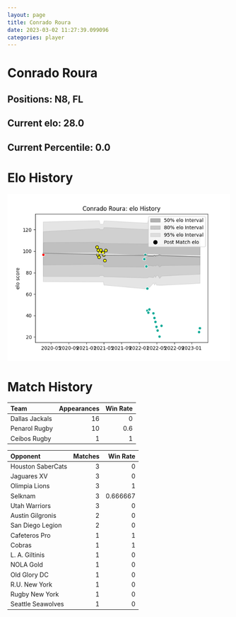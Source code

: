 ```yaml
---  
layout: page  
title: Conrado Roura  
date: 2023-03-02 11:27:39.099096  
categories: player  
---
```

# Conrado Roura

## Positions: N8, FL

## Current elo: 28.0

## Current Percentile: 0.0

# Elo History


![elo history](history_ConradoRoura.png)
# Match History


| Team           |   Appearances |   Win Rate |
|:---------------|--------------:|-----------:|
| Dallas Jackals |            16 |        0   |
| Penarol Rugby  |            10 |        0.6 |
| Ceibos Rugby   |             1 |        1   |

| Opponent          |   Matches |   Win Rate |
|:------------------|----------:|-----------:|
| Houston SaberCats |         3 |   0        |
| Jaguares XV       |         3 |   0        |
| Olimpia Lions     |         3 |   1        |
| Selknam           |         3 |   0.666667 |
| Utah Warriors     |         3 |   0        |
| Austin Gilgronis  |         2 |   0        |
| San Diego Legion  |         2 |   0        |
| Cafeteros Pro     |         1 |   1        |
| Cobras            |         1 |   1        |
| L. A. Giltinis    |         1 |   0        |
| NOLA Gold         |         1 |   0        |
| Old Glory DC      |         1 |   0        |
| R.U. New York     |         1 |   0        |
| Rugby New York    |         1 |   0        |
| Seattle Seawolves |         1 |   0        |